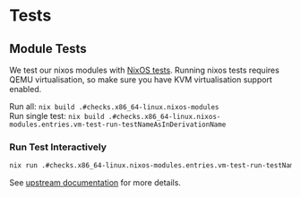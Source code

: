 #  Tests

## Module Tests

We test our nixos modules with [NixOS tests](https://nixos.org/manual/nixos/stable/index.html#sec-nixos-tests).
Running nixos tests requires QEMU virtualisation, so make sure you have KVM virtualisation support enabled.

Run all: `nix build .#checks.x86_64-linux.nixos-modules`  
Run single test: `nix build .#checks.x86_64-linux.nixos-modules.entries.vm-test-run-testNameAsInDerivationName`

### Run Test Interactively

```bash
nix run .#checks.x86_64-linux.nixos-modules.entries.vm-test-run-testNameAsInDerivationName.driverInteractive
```

See [upstream documentation](https://nixos.org/manual/nixos/stable/#sec-running-nixos-tests-interactively) for more details.
